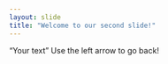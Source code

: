 ```yaml
---
layout: slide
title: "Welcome to our second slide!"
---
```

“Your text”
Use the left arrow to go back!

